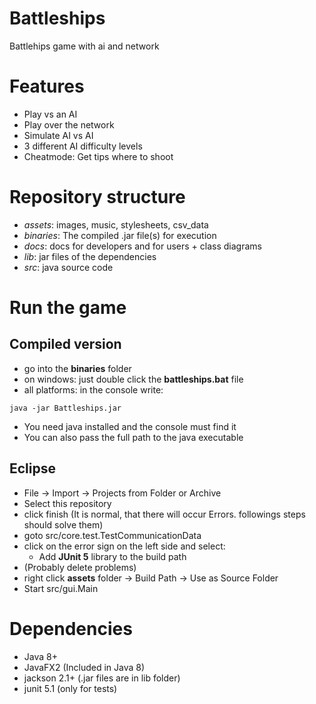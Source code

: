 # Battleships
Battlehips game with ai and network

# Features
<ul>
    <li>Play vs an AI</li>
    <li>Play over the network</li>
    <li>Simulate AI vs AI</li>
    <li>3 different AI difficulty levels</li>
    <li>Cheatmode: Get tips where to shoot</li>
</ul>

# Repository structure

- *assets*: images, music, stylesheets, csv_data
- *binaries*: The compiled .jar file(s) for execution
- *docs*: docs for developers and for users + class diagrams
- *lib*: jar files of the dependencies
- *src*: java source code

# Run the game
## Compiled version

- go into the **binaries** folder
- on windows: just double click the **battleships.bat** file
- all platforms: in the console write:
```shell script
java -jar Battleships.jar
```
- You need java installed and the console must find it
- You can also pass the full path to the java executable

## Eclipse
- File -> Import -> Projects from Folder or Archive
- Select this repository
- click finish (It is normal, that there will occur Errors. followings steps should solve them)
- goto src/core.test.TestCommunicationData 
- click on the error sign on the left side and select:
    - Add **JUnit 5** library to the build path
- (Probably delete problems)
- right click **assets** folder -> Build Path -> Use as Source Folder
- Start src/gui.Main

# Dependencies

- Java 8+
- JavaFX2 (Included in Java 8)
- jackson 2.1+ (.jar files are in lib folder)
- junit 5.1 (only for tests)
